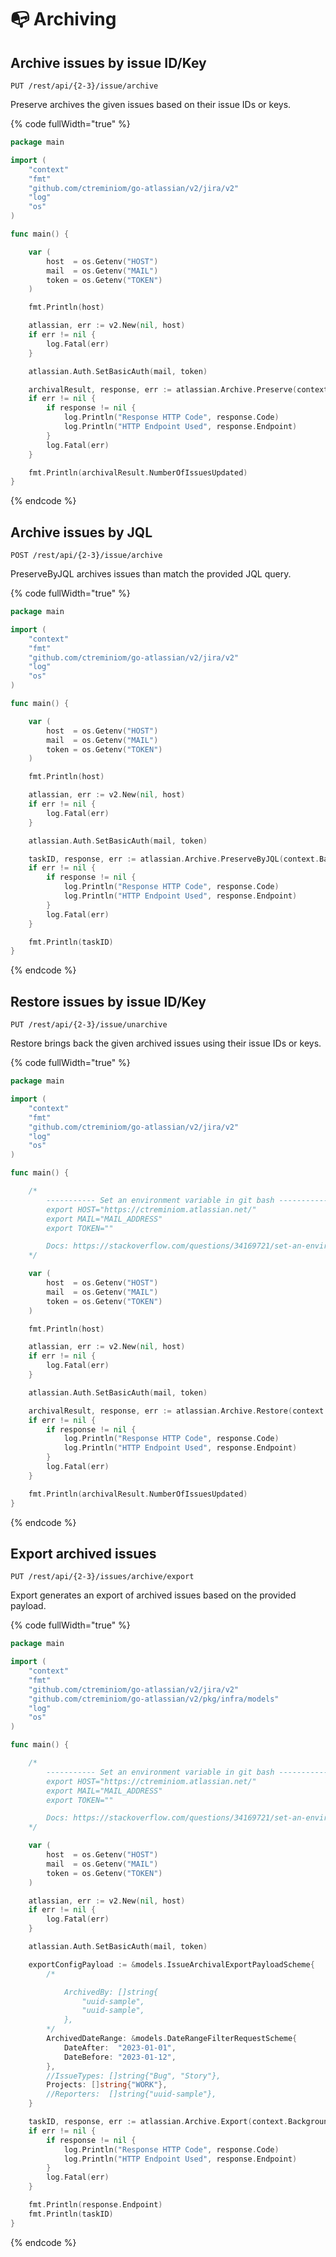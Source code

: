 # 📭 Archiving

## Archive issues by issue ID/Key

`PUT /rest/api/{2-3}/issue/archive`

Preserve archives the given issues based on their issue IDs or keys.

{% code fullWidth="true" %}
```go
package main

import (
	"context"
	"fmt"
	"github.com/ctreminiom/go-atlassian/v2/jira/v2"
	"log"
	"os"
)

func main() {

	var (
		host  = os.Getenv("HOST")
		mail  = os.Getenv("MAIL")
		token = os.Getenv("TOKEN")
	)

	fmt.Println(host)

	atlassian, err := v2.New(nil, host)
	if err != nil {
		log.Fatal(err)
	}

	atlassian.Auth.SetBasicAuth(mail, token)

	archivalResult, response, err := atlassian.Archive.Preserve(context.Background(), []string{"KP-2"})
	if err != nil {
		if response != nil {
			log.Println("Response HTTP Code", response.Code)
			log.Println("HTTP Endpoint Used", response.Endpoint)
		}
		log.Fatal(err)
	}

	fmt.Println(archivalResult.NumberOfIssuesUpdated)
}
```
{% endcode %}

## Archive issues by JQL

`POST /rest/api/{2-3}/issue/archive`

PreserveByJQL archives issues than match the provided JQL query.

{% code fullWidth="true" %}
```go
package main

import (
	"context"
	"fmt"
	"github.com/ctreminiom/go-atlassian/v2/jira/v2"
	"log"
	"os"
)

func main() {

	var (
		host  = os.Getenv("HOST")
		mail  = os.Getenv("MAIL")
		token = os.Getenv("TOKEN")
	)

	fmt.Println(host)

	atlassian, err := v2.New(nil, host)
	if err != nil {
		log.Fatal(err)
	}

	atlassian.Auth.SetBasicAuth(mail, token)

	taskID, response, err := atlassian.Archive.PreserveByJQL(context.Background(), "project = WORK")
	if err != nil {
		if response != nil {
			log.Println("Response HTTP Code", response.Code)
			log.Println("HTTP Endpoint Used", response.Endpoint)
		}
		log.Fatal(err)
	}

	fmt.Println(taskID)
}
```
{% endcode %}

## Restore issues by issue ID/Key

`PUT /rest/api/{2-3}/issue/unarchive`

Restore brings back the given archived issues using their issue IDs or keys.

{% code fullWidth="true" %}
```go
package main

import (
	"context"
	"fmt"
	"github.com/ctreminiom/go-atlassian/v2/jira/v2"
	"log"
	"os"
)

func main() {

	/*
		----------- Set an environment variable in git bash -----------
		export HOST="https://ctreminiom.atlassian.net/"
		export MAIL="MAIL_ADDRESS"
		export TOKEN=""

		Docs: https://stackoverflow.com/questions/34169721/set-an-environment-variable-in-git-bash
	*/

	var (
		host  = os.Getenv("HOST")
		mail  = os.Getenv("MAIL")
		token = os.Getenv("TOKEN")
	)

	fmt.Println(host)

	atlassian, err := v2.New(nil, host)
	if err != nil {
		log.Fatal(err)
	}

	atlassian.Auth.SetBasicAuth(mail, token)

	archivalResult, response, err := atlassian.Archive.Restore(context.Background(), []string{"KP-2"})
	if err != nil {
		if response != nil {
			log.Println("Response HTTP Code", response.Code)
			log.Println("HTTP Endpoint Used", response.Endpoint)
		}
		log.Fatal(err)
	}

	fmt.Println(archivalResult.NumberOfIssuesUpdated)
}
```
{% endcode %}

## Export archived issues

`PUT /rest/api/{2-3}/issues/archive/export`

Export generates an export of archived issues based on the provided payload.

{% code fullWidth="true" %}
```go
package main

import (
	"context"
	"fmt"
	"github.com/ctreminiom/go-atlassian/v2/jira/v2"
	"github.com/ctreminiom/go-atlassian/v2/pkg/infra/models"
	"log"
	"os"
)

func main() {

	/*
		----------- Set an environment variable in git bash -----------
		export HOST="https://ctreminiom.atlassian.net/"
		export MAIL="MAIL_ADDRESS"
		export TOKEN=""

		Docs: https://stackoverflow.com/questions/34169721/set-an-environment-variable-in-git-bash
	*/

	var (
		host  = os.Getenv("HOST")
		mail  = os.Getenv("MAIL")
		token = os.Getenv("TOKEN")
	)

	atlassian, err := v2.New(nil, host)
	if err != nil {
		log.Fatal(err)
	}

	atlassian.Auth.SetBasicAuth(mail, token)

	exportConfigPayload := &models.IssueArchivalExportPayloadScheme{
		/*

			ArchivedBy: []string{
				"uuid-sample",
				"uuid-sample",
			},
		*/
		ArchivedDateRange: &models.DateRangeFilterRequestScheme{
			DateAfter:  "2023-01-01",
			DateBefore: "2023-01-12",
		},
		//IssueTypes: []string{"Bug", "Story"},
		Projects: []string{"WORK"},
		//Reporters:  []string{"uuid-sample"},
	}

	taskID, response, err := atlassian.Archive.Export(context.Background(), exportConfigPayload)
	if err != nil {
		if response != nil {
			log.Println("Response HTTP Code", response.Code)
			log.Println("HTTP Endpoint Used", response.Endpoint)
		}
		log.Fatal(err)
	}

	fmt.Println(response.Endpoint)
	fmt.Println(taskID)
}
```
{% endcode %}

